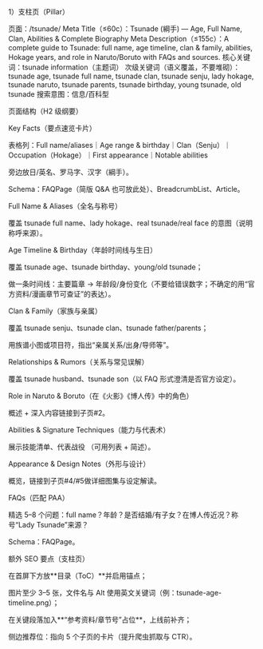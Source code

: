 1）支柱页（Pillar）

页面：/tsunade/
Meta Title（≤60c）：Tsunade (綱手) — Age, Full Name, Clan, Abilities & Complete Biography
Meta Description（≤155c）：A complete guide to Tsunade: full name, age timeline, clan & family, abilities, Hokage years, and role in Naruto/Boruto with FAQs and sources.
核心关键词：tsunade information（主题词）
次级关键词（语义覆盖，不要堆砌）：tsunade age, tsunade full name, tsunade clan, tsunade senju, lady hokage, tsunade naruto, tsunade parents, tsunade birthday, young tsunade, old tsunade
搜索意图：信息/百科型

页面结构（H2 级纲要）

Key Facts（要点速览卡片）

表格列：Full name/aliases｜Age range & birthday｜Clan（Senju）｜Occupation（Hokage）｜First appearance｜Notable abilities

旁边放日/英名、罗马字、汉字（綱手）。

Schema：FAQPage（简版 Q&A 也可放此处）、BreadcrumbList、Article。

Full Name & Aliases（全名与称号）

覆盖 tsunade full name、lady hokage、real tsunade/real face 的意图（说明称呼来源）。

Age Timeline & Birthday（年龄时间线与生日）

覆盖 tsunade age、tsunade birthday、young/old tsunade；

做一条时间线：主要篇章 → 年龄段/身份变化（不要给错误数字；不确定的用“官方资料/漫画章节可查证”的表达）。

Clan & Family（家族与亲属）

覆盖 tsunade senju、tsunade clan、tsunade father/parents；

用族谱小图或项目符，指出“亲属关系/出身/导师等”。

Relationships & Rumors（关系与常见误解）

覆盖 tsunade husband、tsunade son（以 FAQ 形式澄清是否官方设定）。

Role in Naruto & Boruto（在《火影》《博人传》中的角色）

概述 + 深入内容链接到子页#2。

Abilities & Signature Techniques（能力与代表术）

展示技能清单、代表战役 （可用列表 + 简述）。

Appearance & Design Notes（外形与设计）

概览，链接到子页#4/#5做详细图集与设定解读。

FAQs（匹配 PAA）

精选 5–8 个问题：full name？年龄？是否结婚/有子女？在博人传近况？称号“Lady Tsunade”来源？

Schema：FAQPage。

额外 SEO 要点（支柱页）

在首屏下方放**目录（ToC）**并启用锚点；

图片至少 3–5 张，文件名与 Alt 使用英文关键词（例：tsunade-age-timeline.png）；

在关键段落加入**“参考资料/章节号”占位**，上线前补齐；

侧边推荐位：指向 5 个子页的卡片（提升爬虫抓取与 CTR）。